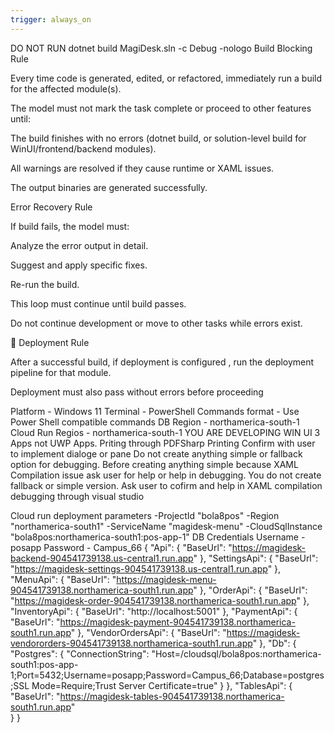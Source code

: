 ```yaml
---
trigger: always_on
---
```


DO NOT RUN dotnet build MagiDesk.sln -c Debug -nologo
Build Blocking Rule

Every time code is generated, edited, or refactored, immediately run a build for the affected module(s).

The model must not mark the task complete or proceed to other features until:

The build finishes with no errors (dotnet build, or solution-level build for WinUI/frontend/backend modules).

All warnings are resolved if they cause runtime or XAML issues.

The output binaries are generated successfully.

Error Recovery Rule

If build fails, the model must:

Analyze the error output in detail.

Suggest and apply specific fixes.

Re-run the build.

This loop must continue until build passes.

Do not continue development or move to other tasks while errors exist.

🚀 Deployment Rule

After a successful build, if deployment is configured , run the deployment pipeline for that module.

Deployment must also pass without errors before proceeding

Platform - Windows 11 
Terminal - PowerShell
Commands format - Use Power Shell compatible commands
DB Region - northamerica-south-1
Cloud Run Regios - northamerica-south-1
YOU ARE DEVELOPING WIN UI 3 Apps not UWP Apps. 
Priting through PDFSharp Printing
Confirm with user to implement dialoge or pane
Do not create anything simple or fallback option for debugging. Before creating anything simple because XAML Compilation issue ask user for help or help in debugging.
You do not create fallback or simple version. Ask user to cofirm and help in XAML compilation debugging through visual studio 

Cloud run deployment parameters -ProjectId "bola8pos" -Region "northamerica-south1" -ServiceName "magidesk-menu" -CloudSqlInstance "bola8pos:northamerica-south1:pos-app-1"
DB Credentials
Username - posapp
Password - Campus_66
{
  "Api": {
    "BaseUrl": "https://magidesk-backend-904541739138.us-central1.run.app"
  },
  "SettingsApi": {
    "BaseUrl": "https://magidesk-settings-904541739138.us-central1.run.app"
  },
  "MenuApi": {
    "BaseUrl": "https://magidesk-menu-904541739138.northamerica-south1.run.app"
  },
  "OrderApi": {
    "BaseUrl": "https://magidesk-order-904541739138.northamerica-south1.run.app"
  },
  "InventoryApi": {
    "BaseUrl": "http://localhost:5001"
  },
  "PaymentApi": {
    "BaseUrl": "https://magidesk-payment-904541739138.northamerica-south1.run.app"
  },
  "VendorOrdersApi": {
    "BaseUrl": "https://magidesk-vendororders-904541739138.northamerica-south1.run.app"
  },
  "Db": {
    "Postgres": {
      "ConnectionString": "Host=/cloudsql/bola8pos:northamerica-south1:pos-app-1;Port=5432;Username=posapp;Password=Campus_66;Database=postgres;SSL Mode=Require;Trust Server Certificate=true"
    }
  },
  "TablesApi": {
    "BaseUrl": "https://magidesk-tables-904541739138.northamerica-south1.run.app"  
  }
}
